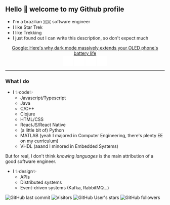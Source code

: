 ## Hello :vulcan_salute: welcome to my Github profile

- I'm a brazilian 🇧🇷 software engineer
- I like Star Trek
- I like Trekking
- I just found out I can write this description, so don't expect much

<div align="center">
<a href="https://www.zdnet.com/article/google-heres-why-dark-mode-massively-extends-your-oled-phones-battery-life" target="_blank" align="center">Google: Here's why dark mode massively extends your OLED phone's battery life</a>
</div>

<div align="center">
<a href="https://linkedin.com/in/yago-dorea" target="_blank"><img align="center" alt="Yago Dorea | LinkedIn" width="32px" src="https://raw.githubusercontent.com/yagodorea/yagodorea/main/icons/linkedin.svg" /></a>
<a href="https://www.instagram.com/_yago.jpeg/" target="_blank"><img align="center" alt="Yago Dorea | Instagram" width="32px" src="https://raw.githubusercontent.com/yagodorea/yagodorea/main/icons/instagram.svg" /></a>
<a href="https://medium.com/@yagodrea" target="_blank"><img align="center" alt="Yago Dorea | Medium" width="32px" src="https://raw.githubusercontent.com/yagodorea/yagodorea/main/icons/medium.svg" /></a>
<a href="https://twitter.com/yago_txt" target="_blank"><img align="center" alt="Yago Dorea | Twitter" width="32px" src="https://raw.githubusercontent.com/yagodorea/yagodorea/main/icons/twitter.svg" /></a>
<br />
</div>

---

### What I do

- I ✨code✨
  - Javascript/Typescript
  - Java
  - C/C++
  - Clojure
  - HTML/CSS
  - ReactJS/React Native
  - (a little bit of) Python
  - MATLAB (yeah I majored in Computer Engineering, there's plenty EE on my curriculum)
  - VHDL (aaand I minored in Embedded Systems)

But for real, I don't think _knowing languages_ is the main attribution of a good software engineer.
- I ✨design✨
  - APIs
  - Distributed systems
  - Event-driven systems (Kafka, RabbitMQ...)

![GitHub last commit](https://img.shields.io/github/last-commit/yagodorea/yagodorea)
![Visitors](https://visitor-badge.laobi.icu/badge?page_id=yagodorea.yagodorea)
![GitHub User's stars](https://img.shields.io/github/stars/yagodorea?style=social)
![GitHub followers](https://img.shields.io/github/followers/yagodorea?style=social)

<!--
**yagodorea/yagodorea** is a ✨ _special_ ✨ repository because its `README.md` (this file) appears on your GitHub profile.

Here are some ideas to get you started:

- 🔭 I’m currently working on ...
- 🌱 I’m currently learning ...
- 👯 I’m looking to collaborate on ...
- 🤔 I’m looking for help with ...
- 💬 Ask me about ...
- 📫 How to reach me: ...
- 😄 Pronouns: ...
- ⚡ Fun fact: ...
-->
